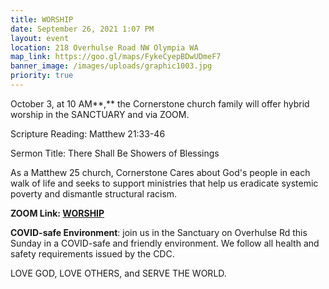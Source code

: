 ```yaml
---
title: WORSHIP
date: September 26, 2021 1:07 PM
layout: event
location: 218 Overhulse Road NW Olympia WA
map_link: https://goo.gl/maps/FykeCyepBDwUDmeF7
banner_image: /images/uploads/graphic1003.jpg
priority: true
---
```

October 3, at 10 AM**,** the Cornerstone church family will offer hybrid worship in the SANCTUARY and via ZOOM.  

Scripture Reading: Matthew 21:33-46

Sermon Title: There Shall Be Showers of Blessings

As a Matthew 25 church, Cornerstone Cares about God's people in each walk of life and seeks to support ministries that help us eradicate systemic poverty and dismantle structural racism.

**ZOOM Link: [WORSHIP](https://uso2web.zoom.s/j/89012302302?pwd=dXVGU2Sm9VcHJYN2loNzlBM01kQT09)**
  
[](https://us02web.zoom.us/j/3116804612?pwd=MFk1V2N4amtJY3RMczc3R1NmUzVEQT09)[](https://us02web.zoom.us/j/3116804612?pwd=MFk1V2N4amtJY3RMczc3R1NmUzVEQT09)

**COVID-safe Environment**: join us in the Sanctuary on Overhulse Rd this Sunday in a COVID-safe and friendly environment. We follow all health and safety requirements issued by the CDC.

LOVE GOD, LOVE OTHERS, and SERVE THE WORLD.